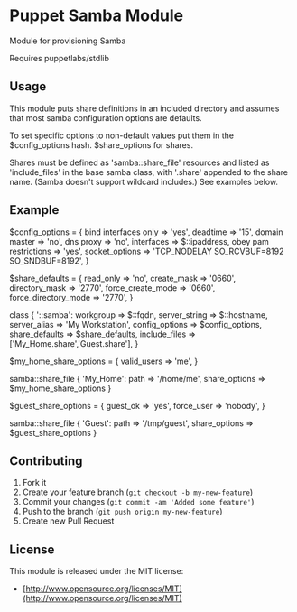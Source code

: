# Puppet Samba Module

Module for provisioning Samba

Requires puppetlabs/stdlib

## Usage

This module puts share definitions in an included directory and assumes that
most samba configuration options are defaults.

To set specific options to non-default values put them in the $config_options hash.
$share_options for shares.

Shares must be defined as 'samba::share_file' resources and listed as
'include_files' in the base samba class, with '.share' appended to the
share name. (Samba doesn't support wildcard includes.) See examples below.

## Example

  $config_options = {
    bind interfaces only  => 'yes',
    deadtime              => '15',
    domain master         => 'no',
    dns proxy             => 'no',
    interfaces            => $::ipaddress,
    obey pam restrictions => 'yes',
    socket_options        => 'TCP_NODELAY SO_RCVBUF=8192 SO_SNDBUF=8192',
  }

  $share_defaults = {
    read_only            => 'no',
    create_mask          => '0660',
    directory_mask       => '2770',
    force_create_mode    => '0660',
    force_directory_mode => '2770',
  }

  class { '::samba':
    workgroup       => $::fqdn,
    server_string   => $::hostname,
    server_alias    => 'My Workstation',
    config_options  => $config_options,
    share_defaults  => $share_defaults,
    include_files   => ['My_Home.share','Guest.share'],
  }

  $my_home_share_options = {
    valid_users          => 'me',
  }

  samba::share_file { 'My_Home':
    path          => '/home/me',
    share_options => $my_home_share_options
  }

  $guest_share_options = {
    guest_ok    => 'yes',
    force_user  => 'nobody',
  }

  samba::share_file { 'Guest':
    path          => '/tmp/guest',
    share_options => $guest_share_options
  }

## Contributing

1. Fork it
2. Create your feature branch (`git checkout -b my-new-feature`)
3. Commit your changes (`git commit -am 'Added some feature'`)
4. Push to the branch (`git push origin my-new-feature`)
5. Create new Pull Request

## License

This module is released under the MIT license:

* [http://www.opensource.org/licenses/MIT](http://www.opensource.org/licenses/MIT)
